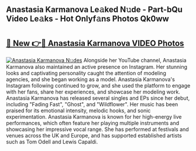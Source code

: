 ## Anastasia Karmanova Le𝚊ked N𝚞de - Part-bQu Video Le𝚊ks - Hot Onlyf𝚊ns Photos Qk0ww

# <h2><a href="http://ac37765.deff.icu/?id=Anastasia+Karmanova">🔗 New 👉🔴 Anastasia Karmanova VIDEO Photos</a></h2>

[![Anastasia Karmanova N𝚞des](https://i.imgur.com/rIISA9y.gif)](http://ac37765.deff.icu/?id=Anastasia+Karmanova)
Alongside her YouTube channel, Anastasia Karmanova also maintained an active presence on Instagram. Her stunning looks and captivating personality caught the attention of modeling agencies, and she began working as a model. Anastasia Karmanova's Instagram following continued to grow, and she used the platform to engage with her fans, share her experiences, and showcase her modeling work. Anastasia Karmanova has released several singles and EPs since her debut, including "Fading Fast", "Ghost", and "Wildflower". Her music has been praised for its emotional intensity, melodic hooks, and sonic experimentation. Anastasia Karmanova is known for her high-energy live performances, which often feature her playing multiple instruments and showcasing her impressive vocal range. She has performed at festivals and venues across the UK and Europe, and has supported established artists such as Tom Odell and Lewis Capaldi.
